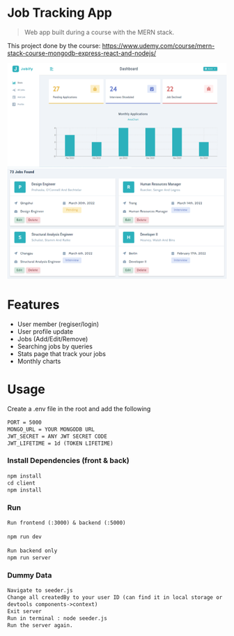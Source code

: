 # Job Tracking App

> Web app built during a course with the MERN stack.

This project done by the course: https://www.udemy.com/course/mern-stack-course-mongodb-express-react-and-nodejs/

![screenshot](https://github.com/amitshuu/jobify/blob/master/uploads/Jobify_Dashboard.png)
![screenshot](https://github.com/amitshuu/jobify/blob/master/uploads/Jobify_AllJobs.png)

# Features

- User member (regiser/login)
- User profile update
- Jobs (Add/Edit/Remove)
- Searching jobs by queries
- Stats page that track your jobs
- Monthly charts

# Usage

Create a .env file in the root and add the following

```
PORT = 5000
MONGO_URL = YOUR MONGODB URL
JWT_SECRET = ANY JWT SECRET CODE
JWT_LIFETIME = 1d (TOKEN LIFETIME)
```

### Install Dependencies (front & back)

```
npm install
cd client
npm install
```

### Run

```
Run frontend (:3000) & backend (:5000)

npm run dev

Run backend only
npm run server
```

### Dummy Data 
```
Navigate to seeder.js
Change all createdBy to your user ID (can find it in local storage or devtools components->context)
Exit server
Run in terminal : node seeder.js
Run the server again.
```
